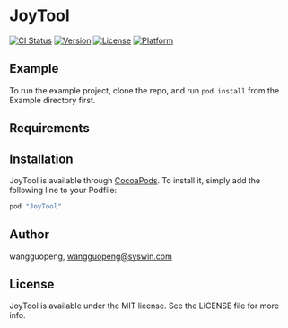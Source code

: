 # JoyTool

[![CI Status](http://img.shields.io/travis/wangguopeng/JoyTool.svg?style=flat)](https://travis-ci.org/wangguopeng/JoyTool)
[![Version](https://img.shields.io/cocoapods/v/JoyTool.svg?style=flat)](http://cocoapods.org/pods/JoyTool)
[![License](https://img.shields.io/cocoapods/l/JoyTool.svg?style=flat)](http://cocoapods.org/pods/JoyTool)
[![Platform](https://img.shields.io/cocoapods/p/JoyTool.svg?style=flat)](http://cocoapods.org/pods/JoyTool)

## Example

To run the example project, clone the repo, and run `pod install` from the Example directory first.

## Requirements

## Installation

JoyTool is available through [CocoaPods](http://cocoapods.org). To install
it, simply add the following line to your Podfile:

```ruby
pod "JoyTool"
```

## Author

wangguopeng, wangguopeng@syswin.com

## License

JoyTool is available under the MIT license. See the LICENSE file for more info.
